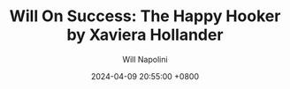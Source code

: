 ---
title: "Will On Success: The Happy Hooker by Xaviera Hollander"
author: Will Napolini
date: 2024-04-09 20:55:00 +0800
categories: [Mindset, Book-summaries]
tags:
  [
    the-happy-hooker,
    xaviera-hollander,
    memoir,
    sex-work,
    prostitution,
    sexual-revolution,
    female-empowerment,
    adult-entertainment,
    sex-industry,
    erotica,
    love-and-romance,
    relationships,
    controversial-books,
    sexual-freedom,
    self-discovery,
    xaviera-hollander-biography
  ]
image: https://pbs.twimg.com/media/GO2Bq6EWkAAdFsS?format=jpg&name=large
alt: "Will On Success: The Happy Hooker by Xaviera Hollander"
fallback:
  - 
  # Replace with the URL of your backup image
  -
  # Replace with the URL of your backup image
---